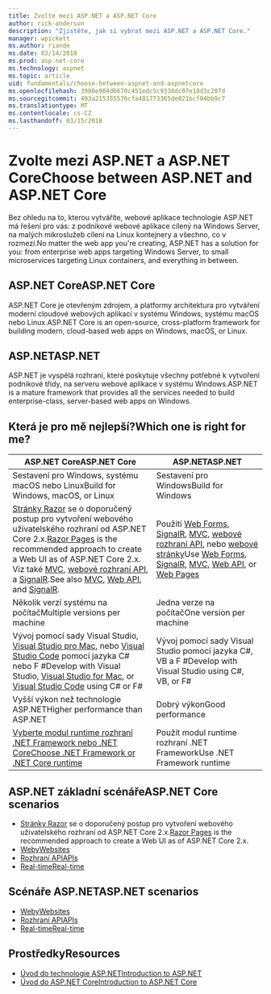 ```yaml
---
title: Zvolte mezi ASP.NET a ASP.NET Core
author: rick-anderson
description: "Zjistěte, jak si vybrat mezi ASP.NET a ASP.NET Core."
manager: wpickett
ms.author: riande
ms.date: 03/14/2018
ms.prod: asp.net-core
ms.technology: aspnet
ms.topic: article
uid: fundamentals/choose-between-aspnet-and-aspnetcore
ms.openlocfilehash: 3986e904d6670c451edc5c9338dc07e18d3c207d
ms.sourcegitcommit: 493a215355576cfa481773365de021bcf04bb9c7
ms.translationtype: MT
ms.contentlocale: cs-CZ
ms.lasthandoff: 03/15/2018
---
```

# <a name="choose-between-aspnet-and-aspnet-core"></a><span data-ttu-id="d616b-103">Zvolte mezi ASP.NET a ASP.NET Core</span><span class="sxs-lookup"><span data-stu-id="d616b-103">Choose between ASP.NET and ASP.NET Core</span></span>

<span data-ttu-id="d616b-104">Bez ohledu na to, kterou vytváříte, webové aplikace technologie ASP.NET má řešení pro vás: z podnikové webové aplikace cílený na Windows Server, na malých mikroslužeb cílení na Linux kontejnery a všechno, co v rozmezí.</span><span class="sxs-lookup"><span data-stu-id="d616b-104">No matter the web app you're creating, ASP.NET has a solution for you: from enterprise web apps targeting Windows Server, to small microservices targeting Linux containers, and everything in between.</span></span>

## <a name="aspnet-core"></a><span data-ttu-id="d616b-105">ASP.NET Core</span><span class="sxs-lookup"><span data-stu-id="d616b-105">ASP.NET Core</span></span>

<span data-ttu-id="d616b-106">ASP.NET Core je otevřeným zdrojem, a platformy architektura pro vytváření moderní cloudové webových aplikací v systému Windows, systému macOS nebo Linux.</span><span class="sxs-lookup"><span data-stu-id="d616b-106">ASP.NET Core is an open-source, cross-platform framework for building modern, cloud-based web apps on Windows, macOS, or Linux.</span></span>

## <a name="aspnet"></a><span data-ttu-id="d616b-107">ASP.NET</span><span class="sxs-lookup"><span data-stu-id="d616b-107">ASP.NET</span></span>

<span data-ttu-id="d616b-108">ASP.NET je vyspělá rozhraní, které poskytuje všechny potřebné k vytvoření podnikové třídy, na serveru webové aplikace v systému Windows.</span><span class="sxs-lookup"><span data-stu-id="d616b-108">ASP.NET is a mature framework that provides all the services needed to build enterprise-class, server-based web apps on Windows.</span></span>

## <a name="which-one-is-right-for-me"></a><span data-ttu-id="d616b-109">Která je pro mě nejlepší?</span><span class="sxs-lookup"><span data-stu-id="d616b-109">Which one is right for me?</span></span>

| <span data-ttu-id="d616b-110">ASP.NET Core</span><span class="sxs-lookup"><span data-stu-id="d616b-110">ASP.NET Core</span></span> | <span data-ttu-id="d616b-111">ASP.NET</span><span class="sxs-lookup"><span data-stu-id="d616b-111">ASP.NET</span></span> |
|---|---|
|<span data-ttu-id="d616b-112">Sestavení pro Windows, systému macOS nebo Linux</span><span class="sxs-lookup"><span data-stu-id="d616b-112">Build for Windows, macOS, or Linux</span></span>|<span data-ttu-id="d616b-113">Sestavení pro Windows</span><span class="sxs-lookup"><span data-stu-id="d616b-113">Build for Windows</span></span>|
|<span data-ttu-id="d616b-114">[Stránky Razor](xref:mvc/razor-pages/index) se o doporučený postup pro vytvoření webového uživatelského rozhraní od ASP.NET Core 2.x.</span><span class="sxs-lookup"><span data-stu-id="d616b-114">[Razor Pages](xref:mvc/razor-pages/index) is the recommended approach to create a Web UI as of ASP.NET Core 2.x.</span></span> <span data-ttu-id="d616b-115">Viz také [MVC](xref:mvc/overview), [webové rozhraní API](xref:tutorials/first-web-api), a [SignalR](xref:signalr/introduction-signalr-core).</span><span class="sxs-lookup"><span data-stu-id="d616b-115">See also [MVC](xref:mvc/overview), [Web API](xref:tutorials/first-web-api), and [SignalR](xref:signalr/introduction-signalr-core).</span></span>|<span data-ttu-id="d616b-116">Použití [Web Forms](/aspnet/web-forms), [SignalR](/aspnet/signalr), [MVC](/aspnet/mvc), [webové rozhraní API](/aspnet/web-api/), nebo [webové stránky](/aspnet/web-pages)</span><span class="sxs-lookup"><span data-stu-id="d616b-116">Use [Web Forms](/aspnet/web-forms), [SignalR](/aspnet/signalr), [MVC](/aspnet/mvc), [Web API](/aspnet/web-api/), or [Web Pages](/aspnet/web-pages)</span></span>|
|<span data-ttu-id="d616b-117">Několik verzí systému na počítač</span><span class="sxs-lookup"><span data-stu-id="d616b-117">Multiple versions per machine</span></span>|<span data-ttu-id="d616b-118">Jedna verze na počítač</span><span class="sxs-lookup"><span data-stu-id="d616b-118">One version per machine</span></span>|
|<span data-ttu-id="d616b-119">Vývoj pomocí sady Visual Studio, [Visual Studio pro Mac](https://www.visualstudio.com/vs/visual-studio-mac/), nebo [Visual Studio Code](https://code.visualstudio.com/) pomocí jazyka C# nebo F #</span><span class="sxs-lookup"><span data-stu-id="d616b-119">Develop with Visual Studio, [Visual Studio for Mac](https://www.visualstudio.com/vs/visual-studio-mac/), or [Visual Studio Code](https://code.visualstudio.com/) using C# or F#</span></span>|<span data-ttu-id="d616b-120">Vývoj pomocí sady Visual Studio pomocí jazyka C#, VB a F #</span><span class="sxs-lookup"><span data-stu-id="d616b-120">Develop with Visual Studio using C#, VB, or F#</span></span>|
|<span data-ttu-id="d616b-121">Vyšší výkon než technologie ASP.NET</span><span class="sxs-lookup"><span data-stu-id="d616b-121">Higher performance than ASP.NET</span></span>|<span data-ttu-id="d616b-122">Dobrý výkon</span><span class="sxs-lookup"><span data-stu-id="d616b-122">Good performance</span></span>|
|[<span data-ttu-id="d616b-123">Vyberte modul runtime rozhraní .NET Framework nebo .NET Core</span><span class="sxs-lookup"><span data-stu-id="d616b-123">Choose .NET Framework or .NET Core runtime</span></span>](/dotnet/articles/standard/choosing-core-framework-server)|<span data-ttu-id="d616b-124">Použít modul runtime rozhraní .NET Framework</span><span class="sxs-lookup"><span data-stu-id="d616b-124">Use .NET Framework runtime</span></span>|

## <a name="aspnet-core-scenarios"></a><span data-ttu-id="d616b-125">ASP.NET základní scénáře</span><span class="sxs-lookup"><span data-stu-id="d616b-125">ASP.NET Core scenarios</span></span>

<!-- update link to Razor Pages mvc movie series when done -->
* <span data-ttu-id="d616b-126">[Stránky Razor](xref:mvc/razor-pages/index) se o doporučený postup pro vytvoření webového uživatelského rozhraní od ASP.NET Core 2.x.</span><span class="sxs-lookup"><span data-stu-id="d616b-126">[Razor Pages](xref:mvc/razor-pages/index) is the recommended approach to create a Web UI as of ASP.NET Core 2.x.</span></span>
* [<span data-ttu-id="d616b-127">Weby</span><span class="sxs-lookup"><span data-stu-id="d616b-127">Websites</span></span>](xref:tutorials/first-mvc-app/index)
* [<span data-ttu-id="d616b-128">Rozhraní API</span><span class="sxs-lookup"><span data-stu-id="d616b-128">APIs</span></span>](xref:tutorials/first-web-api)
* [<span data-ttu-id="d616b-129">Real-time</span><span class="sxs-lookup"><span data-stu-id="d616b-129">Real-time</span></span>](xref:signalr/index)

## <a name="aspnet-scenarios"></a><span data-ttu-id="d616b-130">Scénáře ASP.NET</span><span class="sxs-lookup"><span data-stu-id="d616b-130">ASP.NET scenarios</span></span>

* [<span data-ttu-id="d616b-131">Weby</span><span class="sxs-lookup"><span data-stu-id="d616b-131">Websites</span></span>](/aspnet/mvc)
* [<span data-ttu-id="d616b-132">Rozhraní API</span><span class="sxs-lookup"><span data-stu-id="d616b-132">APIs</span></span>](/aspnet/web-api)
* [<span data-ttu-id="d616b-133">Real-time</span><span class="sxs-lookup"><span data-stu-id="d616b-133">Real-time</span></span>](/aspnet/signalr)

## <a name="resources"></a><span data-ttu-id="d616b-134">Prostředky</span><span class="sxs-lookup"><span data-stu-id="d616b-134">Resources</span></span>

* [<span data-ttu-id="d616b-135">Úvod do technologie ASP.NET</span><span class="sxs-lookup"><span data-stu-id="d616b-135">Introduction to ASP.NET</span></span>](/aspnet/overview)
* [<span data-ttu-id="d616b-136">Úvod do ASP.NET Core</span><span class="sxs-lookup"><span data-stu-id="d616b-136">Introduction to ASP.NET Core</span></span>](xref:index)
